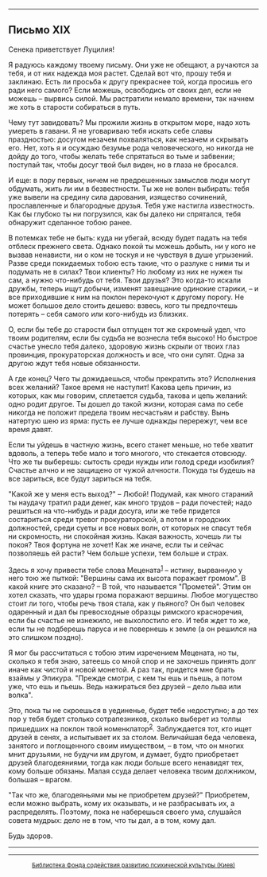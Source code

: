 

* * *

## Письмо XIX

Сенека приветствует Луцилия!

Я радуюсь каждому твоему письму. Они уже не обещают, а ручаются за тебя, и от них надежда моя растет. Сделай вот что, прошу тебя и заклинаю. Есть ли просьба к другу прекраснее той, когда просишь его ради него самого? Если можешь, освободись от своих дел, если не можешь – вырвись силой. Мы растратили немало времени, так начнем же хоть в старости собираться в путь.

Чему тут завидовать? Мы прожили жизнь в открытом море, надо хоть умереть в гавани. Я не уговариваю тебя искать себе славы праздностью: досугом незачем похваляться, как незачем и скрывать его. Нет, хоть я и осуждаю безумье рода человеческого, но никогда не дойду до того, чтобы желать тебе спрятаться во тьме и забвении; поступай так, чтобы досуг твой был виден, но в глаза не бросался.

И еще: в пору первых, ничем не предрешенных замыслов люди могут обдумать, жить ли им в безвестности. Ты же не волен выбирать: тебя уже вывели на средину сила дарования, изящество сочинений, прославленные и благородные друзья. Тебя уже настигла известность. Как бы глубоко ты ни погрузился, как бы далеко ни спрятался, тебя обнаружит сделанное тобою ранее.

В потемках тебе не быть: куда ни убегай, всюду будет падать на тебя отблеск прежнего света. Однако покой ты можешь добыть, ни у кого не вызвав ненависти, ни о ком не тоскуя и не чувствуя в душе угрызений. Разве среди покидаемых тобою есть такие, что о разлуке с ними ты и подумать не в силах? Твои клиенты? Но любому из них не нужен ты сам, а нужно что-нибудь от тебя. Твои друзья? Это когда-то искали дружбы, теперь ищут добычи, изменят завещание одинокие старики, – и все приходившие к ним на поклон перекочуют к другому порогу. Не может большое дело стоить дешево: взвесь, кого ты предпочтешь потерять – себя самого или кого-нибудь из близких.

О, если бы тебе до старости был отпущен тот же скромный удел, что твоим родителям, если бы судьба не вознесла тебя высоко! Но быстрое счастье унесло тебя далеко, здоровую жизнь скрыли от твоих глаз провинция, прокураторская должность и все, что они сулят. Одна за другою ждут тебя новые обязанности.

А где конец? Чего ты дожидаешься, чтобы прекратить это? Исполнения всех желаний? Такое время не наступит! Какова цепь причин, из которых, как мы говорим, сплетается судьба, такова и цепь желаний: одно родит другое. Ты дошел до такой жизни, которая сама по себе никогда не положит предела твоим несчастьям и рабству. Вынь натертую шею из ярма: пусть ее лучше однажды перережут, чем все время давят.

Если ты уйдешь в частную жизнь, всего станет меньше, но тебе хватит вдоволь, а теперь тебе мало и того многого, что стекается отовсюду. Что же ты выберешь: сытость среди нужды или голод среди изобилия? Счастье алчно и не защищено от чужой алчности. Покуда ты будешь на все зариться, все будут зариться на тебя.

"Какой же у меня есть выход?" – Любой! Подумай, как много стараний ты наудачу тратил ради денег, как много трудов – ради почестей; надо решиться на что-нибудь и ради досуга, или же тебе придется состариться среди тревог прокураторской, а потом и городских должностей, среди суеты и все новых волн, от которых не спасут тебя ни скромность, ни спокойная жизнь. Какая важность, хочешь ли ты покоя? Твоя фортуна не хочет! Как же иначе, если ты и сейчас позволяешь ей расти? Чем больше успехи, тем больше и страх.

Здесь я хочу привести тебе слова Мецената<sup>[1](refer.htm#pXIX-1)</sup> – истину, вырванную у него тою же пыткой: "Вершины сама их высота поражает громом". В какой книге это сказано? – В той, что называется "Прометей". Этим он хотел сказать, что удары грома поражают вершины. Любое могущество стоит ли того, чтобы речь твоя стала, как у пьяного? Он был человек одаренный и дал бы превосходные образцы римского красноречия, если бы счастье не изнежило, не выхолостило его. И тебя ждет то же, если ты не подберешь паруса и не повернешь к земле (а он решился на это слишком поздно).

Я мог бы рассчитаться с тобою этим изречением Мецената, но ты, сколько я тебя знаю, затеешь со мной спор и не захочешь принять долг иначе как чистой и новой монетой. А раз так, придется мне брать взаймы у Эпикура. "Прежде смотри, с кем ты ешь и пьешь, а потом уже, что ешь и пьешь. Ведь нажираться без друзей – дело льва или волка".

Это, пока ты не скроешься в уединенье, будет тебе недоступно; а до тех пор у тебя будет столько сотрапезников, сколько выберет из толпы пришедших на поклон твой номенклатор<sup>[2](refer.htm#pXIX-2)</sup>. Заблуждается тот, кто ищет друзей в сенях, а испытывает их за столом. Величайшая беда человека, занятого и поглощенного своим имуществом, – в том, что он многих мнит друзьями, не будучи им другом, и думает, будто приобретает друзей благодеяниями, тогда как люди больше всего ненавидят тех, кому больше обязаны. Малая ссуда делает человека твоим должником, большая – врагом.

"Так что же, благодеяньями мы не приобретем друзей?" Приобретем, если можно выбрать, кому их оказывать, и не разбрасывать их, а распределять. Поэтому, пока не наберешься своего ума, слушайся совета мудрых: дело не в том, что ты дал, а в том, кому дал.

Будь здоров.

<div align="center">

* * *



* * *

[<small>Библиотека Фонда содействия развитию психической культуры (Киев)</small>](mailto:webmaster@psylib.kiev.ua)</div>